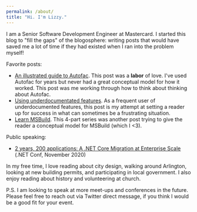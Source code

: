 ```yaml
---
permalink: /about/
title: "Hi. I'm Lizzy."
---
```


I am a Senior Software Development Engineer at Mastercard. I started this blog to "fill the gaps" of the blogosphere: writing posts that would have saved me a lot of time if they had existed when I ran into the problem myself!

Favorite posts:
- [An illustrated guide to Autofac](/illustrated-autofac). This post was a **labor** of love. I've used Autofac for years but never had a great conceptual model for how it worked. This post was me working through how to think about thinking about Autofac.
- [Using underdocumentated features](/using-underdocumented-features). As a frequent user of underdocumented features, this post is my attempt at setting a reader up for success in what can sometimes be a frustrating situation.
- [Learn MSBuild](/learn-msbuild-part-1). This 4-part series was another post trying to give the reader a conceptual model for MSBuild (which I <3).

Public speaking:
- [2 years, 200 applications: A .NET Core Migration at Enterprise Scale](https://www.youtube.com/watch?v=C-2haqb60No) (.NET Conf, November 2020)


In my free time, I love reading about city design, walking around Arlington, looking at new building permits, and participating in local government. I also enjoy reading about history and volunteering at church.

P.S. I am looking to speak at more meet-ups and conferences in the future. Please feel free to reach out via Twitter direct message, if you think I would be a good fit for your event.